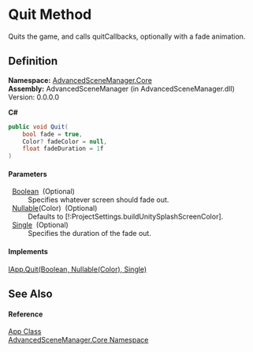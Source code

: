 # Quit Method


Quits the game, and calls quitCallbacks, optionally with a fade animation.



## Definition
**Namespace:** <a href="N_AdvancedSceneManager_Core">AdvancedSceneManager.Core</a>  
**Assembly:** AdvancedSceneManager (in AdvancedSceneManager.dll) Version: 0.0.0.0

**C#**
``` C#
public void Quit(
	bool fade = true,
	Color? fadeColor = null,
	float fadeDuration = 1f
)
```



#### Parameters
<dl><dt>  <a href="https://learn.microsoft.com/dotnet/api/system.boolean" target="_blank" rel="noopener noreferrer">Boolean</a>  (Optional)</dt><dd>Specifies whatever screen should fade out.</dd><dt>  <a href="https://learn.microsoft.com/dotnet/api/system.nullable-1" target="_blank" rel="noopener noreferrer">Nullable</a>(Color)  (Optional)</dt><dd>Defaults to [!:ProjectSettings.buildUnitySplashScreenColor].</dd><dt>  <a href="https://learn.microsoft.com/dotnet/api/system.single" target="_blank" rel="noopener noreferrer">Single</a>  (Optional)</dt><dd>Specifies the duration of the fade out.</dd></dl>

#### Implements
<a href="M_AdvancedSceneManager_DependencyInjection_IApp_Quit">IApp.Quit(Boolean, Nullable(Color), Single)</a>  


## See Also


#### Reference
<a href="T_AdvancedSceneManager_Core_App">App Class</a>  
<a href="N_AdvancedSceneManager_Core">AdvancedSceneManager.Core Namespace</a>  
